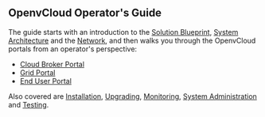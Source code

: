 ## OpenvCloud Operator's Guide

The guide starts with an introduction to the [Solution Blueprint](Architecture/SolutionBlueprint.md), [System Architecture](Architecture/SystemArchitecture.md) and the [Network](Architecture/Network/Network.md), and then walks you through the OpenvCloud portals from an operator's perspective:

- [Cloud Broker Portal](CloudBrokerPortal/CloudBrokerPortal.md)
- [Grid Portal](GridPortal/GridPortal.md)
- [End User Portal](EndUserPortal/EndUserPortal.md)

Also covered are [Installation](Installation/Installation.md), [Upgrading](Upgrade/Upgrade.md), [Monitoring](Monitoring/Monitoring.md), [System Administration](Sysadmin/sysadmin.md) and [Testing](Testing/Testing.md).